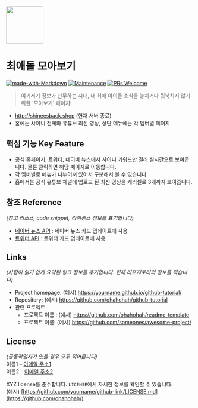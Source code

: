 <img src="https://pbs.twimg.com/media/Egg6mTKUYAACbXn?format=png&name=240x240" height="100"/>

# 최애돌 모아보기  
[![made-with-Markdown](https://img.shields.io/badge/Made%20with-Markdown-1f425f.svg)](http://commonmark.org)
[![Maintenance](https://img.shields.io/badge/Maintained%3F-yes-green.svg)](https://github.com/ohahohah/readme-template/graphs/commit-activity) 
[![PRs Welcome](https://img.shields.io/badge/PRs-welcome-brightgreen.svg?style=flat-square)](http://makeapullrequest.com)



> 여기저기 정보가 난무하는 시대, 내 최애 아이돌 소식을 놓치거나 뒷북치지 않기 위한 '모아보기' 페이지!
- http://shineesback.shop (현재 서버 종료)
- 홈에는 샤이니 전체와 유튜브 최신 영상, 상단 메뉴에는 각 멤버별 페이지

## 핵심 기능  Key Feature
- 공식 홈페이지, 트위터, 네이버 뉴스에서 샤이니 키워드만 걸러 실시간으로 보여줍니다. 물론 클릭하면 해당 페이지로 이동합니다.
- 각 멤버별로 메뉴가 나누어져 있어서 구분해서 볼 수 있습니다.
- 홈에서는 공식 유튜브 채널에 업로드 된 최신 영상을 캐러셀로 3개까지 보여줍니다.

## 참조 Reference
*(참고 리소스,  code snippet, 라이센스 정보를 표기합니다)*
- [네이버 뉴스 API](https://developers.naver.com/docs/search/news) : 네이버 뉴스 카드 업데이트에 사용
- [트위터 API](https://help.twitter.com/ko/rules-and-policies/twitter-api) : 트위터 카드 업데이트에 사용 

## Links
*(사람이 읽기 쉽게 요약된 링크 정보를 추가합니다. 현재 리포지토리의 정보를 적습니다)*
- Project homepage: (예시) https://yourname.github.io/github-tutorial/
- Repository: (예시) https://github.com/ohahohah/github-tutorial
- 관련 프로젝트
  - 프로젝트 이름 : (예시) https://github.com/ohahohah/readme-template
  - 프로젝트 이름: (예시) https://github.com/someones/awesome-project/

## License
*(공동작업자가 있을 경우 모두 적어줍니다)*  
이름1 – [이메일 주소1](mailto:이메일주소@example.com)  
이름2 - [이메일 주소2](mailto:이메일주소@example.com)  

XYZ license를 준수합니다. ``LICENSE``에서 자세한 정보를 확인할 수 있습니다.  
(예시) [https://github.com/yourname/github-link/LICENSE.md](https://github.com/ohahohah/)
